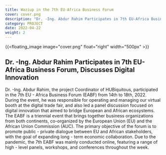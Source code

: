 ```yaml
---
title: Waziup in the 7th EU-Africa Business Forum
cover: cover.png
description: "Dr. -Ing. Abdur Rahim Participates in 7th EU-Africa Business Forum, Discusses Digital Innovation"
category: PROJECT
date: 2022-04-22
weight: 2
---
```

<!-- ![image](cover.png) -->
{{<floating_image image="cover.png" float="right" width="500px" >}}


## Dr. -Ing. Abdur Rahim Participates in 7th EU-Africa Business Forum, Discusses Digital Innovation

Dr. -Ing. Abdur Rahim, the project Coordinator of HUBiquitous, participated in the 7th EU - Africa Business Forum (EABF) from 14th to 18th, 2022. During the event, he was responsible for operating and managing our virtual booth at the digital trade fair, and also led a panel discussion focused on digital innovation that aimed to bridge European and African ecosystems. 
The EABF is a triennial event that brings together business organizations from both continents, co-organized by the European Union (EU) and the African Union Commission (AUC). The primary objective of the forum is to promote public - private dialogue between EU and African stakeholders, with the goal of expanding long - term economic collaboration. Due to the pandemic, the 7th EABF was mainly conducted online, featuring a range of high - level panels, workshops, and conferences throughout the week. 
